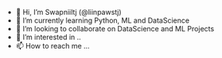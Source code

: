 - 👋 Hi, I’m Swapniiltj (@liinpawstj)
- 🌱 I’m currently learning Python, ML and DataScience
- 💞️ I’m looking to collaborate on DataScience and ML Projects
- 👀 I’m interested in ..
- 📫 How to reach me ...

<!---
linpawstj/linpawstj is a ✨ special ✨ repository because its `README.md` (this file) appears on your GitHub profile.
You can click the Preview link to take a look at your changes.
--->
